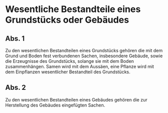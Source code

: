 # Wesentliche Bestandteile eines Grundstücks oder Gebäudes



## Abs. 1

 Zu den wesentlichen Bestandteilen eines Grundstücks gehören die mit dem Grund und Boden fest verbundenen Sachen, insbesondere Gebäude, sowie die Erzeugnisse des Grundstücks, solange sie mit dem Boden zusammenhängen. Samen wird mit dem Aussäen, eine Pflanze wird mit dem Einpflanzen wesentlicher Bestandteil des Grundstücks.

## Abs. 2

 Zu den wesentlichen Bestandteilen eines Gebäudes gehören die zur Herstellung des Gebäudes eingefügten Sachen. 

